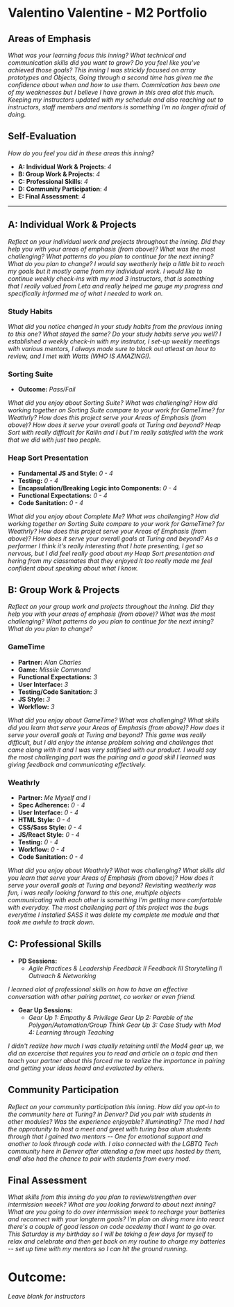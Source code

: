 # Valentino Valentine - M2 Portfolio

## Areas of Emphasis

_What was your learning focus this inning? What technical and communication skills did you want to grow? Do you feel like you've achieved those goals?_
_This inning I was strickly focused on array prototypes and Objects, Going through a second time has given me the confidence about when and how to use them. Commication has been one of my weaknesses but I believe I have grown in this area alot this much. Keeping my instructors updated with my schedule and also reaching out to instructors, staff members and mentors is something I'm no longer afraid of doing._

## Self-Evaluation
_How do you feel you did in these areas this inning?_

* **A: Individual Work & Projects**: _4_
* **B: Group Work & Projects**: _4_
* **C: Professional Skills**: _4_
* **D: Community Participation**: _4_
* **E: Final Assessment**: _4_

-----------------------

## A: Individual Work & Projects

_Reflect on your individual work and projects throughout the inning. Did they help you with your areas of emphasis (from above)? What was the most challenging? What patterns do you plan to continue for the next inning? What do you plan to change?_
_I would say weatherly help a little bit to reach my goals but it mostly came from my individual work. I would like to continue weekly check-ins with my mod 3 instructors, that is something that I really valued from Leta and really helped me gauge my progress and specifically informed me of what I needed to work on._

### Study Habits

_What did you notice changed in your study habits from the previous inning to this one? What stayed the same? Do your study habits serve you well?_
 _I established a weekly check-in with my instrutor, I set-up weekly meetings with various mentors, I always made sure to black out atleast an hour to review, and I met with Watts (WHO IS AMAZING!)._

### Sorting Suite
* **Outcome:** _Pass/Fail_

_What did you enjoy about Sorting Suite? What was challenging? How did working together on Sorting Suite compare to your work for GameTime? for Weathrly? How does this project serve your Areas of Emphasis (from above)? How does it serve your overall goals at Turing and beyond?_
  _Heap Sort with really difficult for Kailin and I but I'm really satisfied with the work that we did with just two people._

### Heap Sort Presentation 
* **Fundamental JS and Style:** _0 - 4_
* **Testing:** _0 - 4_
* **Encapsulation/Breaking Logic into Components:** _0 - 4_
* **Functional Expectations:** _0 - 4_
* **Code Sanitation:** _0 - 4_

_What did you enjoy about Complete Me? What was challenging? How did working together on Sorting Suite compare to your work for GameTime? for Weathrly? How does this project serve your Areas of Emphasis (from above)? How does it serve your overall goals at Turing and beyond?_
  _As a performer I think it's really interesting that I hate presenting, I get so nervous, but I did feel really good about my Heap Sort presentation and hering from my classmates that they enjoyed it too really made me feel confident about speaking about what I know._
## B: Group Work & Projects

_Reflect on your group work and projects throughout the inning. Did they help you with your areas of emphasis (from above)? What was the most challenging? What patterns do you plan to continue for the next inning? What do you plan to change?_

### GameTime
* **Partner:** _Alan Charles_
* **Game:** _Missile Command_
* **Functional Expectations:** _3_
* **User Interface:** _3_
* **Testing/Code Sanitation:** _3_
* **JS Style:** _3_
* **Workflow:** _3_

_What did you enjoy about GameTime? What was challenging? What skills did you learn that serve your Areas of Emphasis (from above)? How does it serve your overall goals at Turing and beyond?_
  _This game was really difficult, but I did enjoy the intense problem solving and challenges that came along with it and I was very satifised with our product. I would say the most challenging part was the pairing and a good skill I learned was giving feedback and communicating effectively._

### Weathrly
* **Partner:** _Me Myself and I_
* **Spec Adherence:** _0 - 4_
* **User Interface:** _0 - 4_
* **HTML Style:** _0 - 4_
* **CSS/Sass Style:** _0 - 4_
* **JS/React Style:** _0 - 4_
* **Testing:** _0 - 4_
* **Workflow:** _0 - 4_
* **Code Sanitation:** _0 - 4_

_What did you enjoy about Weathrly? What was challenging? What skills did you learn that serve your Areas of Emphasis (from above)? How does it serve your overall goals at Turing and beyond?_
  _Revisiting weatherly was fun, i was really looking forward to this one, multiple objects communicating with each other is something I'm getting more comfortable with everyday. The most challenging part of this project was the bugs everytime I installed SASS it was delete my complete me module and that took me awhile to track down._

## C: Professional Skills

* **PD Sessions:**
  * _Agile Practices & Leadership
Feedback II
Feedback III
Storytelling II
Outreach & Networking_

_I learned alot of professional skills on how to have an effective conversation with other pairing partnet, co worker or even friend._

* **Gear Up Sessions:**
  * _Gear Up 1: Empathy & Privilege
Gear Up 2: Parable of the Polygon/Automation/Group Think
Gear Up 3: Case Study with Mod 4: Learning through Teaching_

_I didn't realize how much I was ctually retaining until the Mod4 gear up, we did an excercise that requires you to read and article on a topic and then teach your partner about this forced me to realize the importance in pairing and getting your ideas heard and evaluated by others._

## Community Participation

_Reflect on your community participation this inning. How did you opt-in to the community here at Turing? in Denver? Did you pair with students in other modules? Was the experience enjoyable? Illuminating?_
_The mod I had the opprotunity to host a meet and greet with turing bsa alum students through that I gained two mentors -- One for emotional support and another to look through code with. I also connected with the LGBTQ Tech community here in Denver after attending a few meet ups hosted by them, andI also had the chance to pair with students from every mod._

## Final Assessment

_What skills from this inning do you plan to review/strengthen over intermission weeek? What are you looking forward to about next inning? What are you going to do over intermission week to recharge your batteries and reconnect with your longterm goals?_
  _I'm plan on diving more into react there's a couple of good lesson on code acedemy that I want to go over. This Saturday is my birthday so I will be taking a few days for myself to relax and celebrate and then get back on my routine to charge my batteries -- set up time with my mentors so I can hit the ground running._

# Outcome:
_Leave blank for instructors_